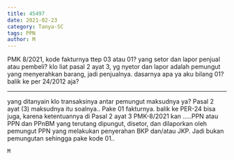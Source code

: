 ```yaml
---
title: 45497
date: 2021-02-23
category: Tanya-SC
tags: PPN
author: M
---
```


PMK 8/2021, kode fakturnya ttep 03 atau 01? yang setor dan lapor penjual atau pembeli? klo liat pasal 2 ayat 3, yg nyetor dan lapor adalah pemungut yang menyerahkan barang, jadi penjualnya. dasarnya apa ya aku bilang 01? balik ke per 24/2012 aja?

---

yang ditanyain klo transaksinya antar pemungut maksudnya ya? Pasal 2 ayat (3) maksudnya itu soalnya.. Pake 01 fakturnya. balik ke PER-24 bisa juga, karena ketentuannya di Pasal 2 ayat 3 PMK-8/2021 kan .....PPN atau PPN dan PPnBM yang terutang dipungut, disetor, dan dilaporkan oleh pemungut PPN yang melakukan penyerahan BKP dan/atau JKP. Jadi bukan pemungutan sehingga pake kode 01..

`M`
